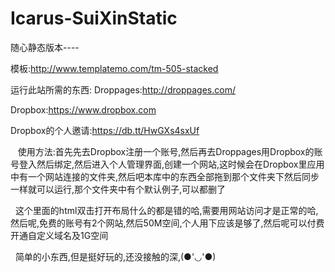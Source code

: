 # Icarus-SuiXinStatic
随心静态版本----

模板:http://www.templatemo.com/tm-505-stacked

运行此站所需的东西:
  Droppages:http://droppages.com/
  
  Dropbox:https://www.dropbox.com
  
  Dropbox的个人邀请:https://db.tt/HwGXs4sxUf
  
    使用方法:首先先去Dropbox注册一个账号,然后再去Droppages用Dropbox的账号登入然后绑定,然后进入个人管理界面,创建一个网站,这时候会在Dropbox里应用中有一个网站连接的文件夹,然后吧本库中的东西全部拖到那个文件夹下然后同步一样就可以运行,那个文件夹中有个默认例子,可以都删了
    
   这个里面的html双击打开布局什么的都是错的哈,需要用网站访问才是正常的哈,然后呢,免费的账号有2个网站,然后50M空间,个人用下应该是够了,然后呢可以付费开通自定义域名及1G空间
   
  
简单的小东西,但是挺好玩的,还没接触的深,(●'◡'●)


